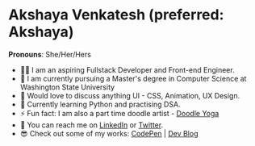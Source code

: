 # Akshaya Venkatesh (preferred: Akshaya)
**Pronouns**: She/Her/Hers

<!--
**abhay-krishna/abhay-krishna** is a ✨ _special_ ✨ repository because its `README.md` (this file) appears on your GitHub profile.

Here are some ideas to get you started:


- 🌱 I’m currently learning ...
- 👯 I’m looking to collaborate on ...
- 🤔 I’m looking for help with ...
- 💬 Ask me about ...
- 📫 How to reach me: ...
- 😄 Pronouns: ...
- ⚡ Fun fact: ...
-->

- 👩‍💻 I am an aspiring Fullstack Developer and Front-end Engineer.
- 🔭 I am currently pursuing a Master's degree in Computer Science at Washington State University
- 💬 Would love to discuss anything UI - CSS, Animation, UX Design.
- 🐍 Currently learning Python and practising DSA.
- ⚡ Fun fact: I am also a part time doodle artist - [Doodle Yoga](https://www.instagram.com/doodleyoga.letters/)
- 👋 You can reach me on [LinkedIn](https://www.linkedin.com/in/akshaya-venkatesh8/) or [Twitter](https://twitter.com/venkyakshaya).
- 😎 Check out some of my works: 
[CodePen](https://codepen.io/akshaya-venkatesh8) | 
[Dev Blog](https://dev.to/venkyakshaya/)
